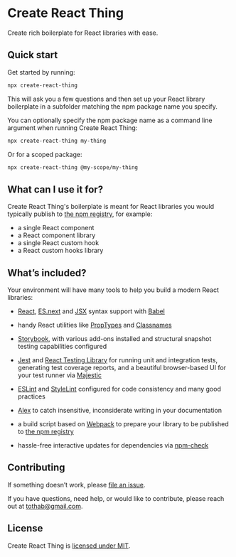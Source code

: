 # Create React Thing

Create rich boilerplate for React libraries with ease.


## Quick start

Get started by running:

```sh
npx create-react-thing
```

This will ask you a few questions and then set up your React library boilerplate in a subfolder matching the npm package name you specify.

You can optionally specify the npm package name as a command line argument when running Create React Thing:

```sh
npx create-react-thing my-thing
```

Or for a scoped package:

```sh
npx create-react-thing @my-scope/my-thing
```


## What can I use it for?

Create React Thing's boilerplate is meant for React libraries you would typically publish to [the npm registry](https://docs.npmjs.com/packages-and-modules/contributing-packages-to-the-registry), for example:
- a single React component
- a React component library
- a single React custom hook
- a React custom hooks library


## What’s included?

Your environment will have many tools to help you build a modern React libraries:

- [React](https://reactjs.org/), [ES.next](https://babeljs.io/docs/en/babel-preset-env) and [JSX](https://reactjs.org/docs/introducing-jsx.html) syntax support with [Babel](https://babeljs.io/)

- handy React utilities like [PropTypes](https://reactjs.org/docs/typechecking-with-proptypes.html) and [Classnames](https://github.com/JedWatson/classnames#readme)

- [Storybook](https://storybook.js.org/), with various add-ons installed and structural snapshot testing capabilities configured

- [Jest](https://jestjs.io/) and [React Testing Library](https://testing-library.com/docs/react-testing-library/intro) for running unit and integration tests, generating test coverage reports, and a beautiful browser-based UI for your test runner via [Majestic](https://github.com/Raathigesh/majestic#readme)

- [ESLint](https://eslint.org/) and [StyleLint](https://stylelint.io/) configured for code consistency and many good practices

- [Alex](https://github.com/get-alex/alex#readme) to catch insensitive, inconsiderate writing in your documentation

- a build script based on [Webpack](https://webpack.js.org/) to prepare your library to be published to [the npm registry](https://www.npmjs.com/)

- hassle-free interactive updates for dependencies via [npm-check](https://github.com/dylang/npm-check#readme)


## Contributing

If something doesn’t work, please [file an issue](https://github.com/bence-toth/create-react-thing/issues).

If you have questions, need help, or would like to contribute, please reach out at [tothab@gmail.com](mailto:tothab@gmail.com).


## License

Create React Thing is [licensed under MIT](./LICENSE).
